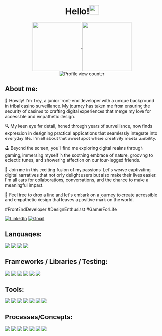 <!-- **tdmburr/tdmburr** is a ✨ _special_ ✨ repository because its `README.md` (this file) appears on your GitHub profile. -->

<h1 align='center'>Hello!<img width="30em" height="30em" src="https://media.giphy.com/media/hvRJCLFzcasrR4ia7z/giphy.gif"/>
</h1>
 

<div align="center">
  <a href="https://github.com/tdmburr/github-readme-stats">
    <img align="center" height="160em" src="https://github-readme-stats.vercel.app/api?username=tdmburr&show_icons=true&theme=dark&hide_border=true"/>
  </a>
  <a href="https://github.com/anuraghazra/github-readme-stats">
    <img align="center" height="160em" src="https://github-readme-stats.vercel.app/api/top-langs/?username=tdmburr&layout=compact&theme=dark&hide_border=true"/>
  </a>
</div>

<div align="center">
  <img src="https://komarev.com/ghpvc/?username=tdmburr&style=flat-square&color=3CD218" alt="Profile view counter"/>
</div>

## About me:

👋 Howdy! I'm Trey, a junior front-end developer with a unique background in tribal casino surveillance. My journey has taken me from ensuring the security of casinos to crafting digital experiences that merge my love for accessible and empathetic design.

🔍 My keen eye for detail, honed through years of surveillance, now finds expression in designing practical applications that seamlessly integrate into everyday life. I'm all about that sweet spot where creativity meets usability.

🕹️ Beyond the screen, you'll find me exploring digital realms through gaming, immersing myself in the soothing embrace of nature, grooving to eclectic tunes, and showering affection on our four-legged friends.

🌟 Join me in this exciting fusion of my passions! Let's weave captivating digital narratives that not only delight users but also make their lives easier. I'm all ears for collaborations, conversations, and the chance to make a meaningful impact.

🎨 Feel free to drop a line and let's embark on a journey to create accessible and empathetic design that leaves a positive mark on the world.

#FrontEndDeveloper #DesignEnthusiast #GamerForLife


<p>
   <a href="https://www.linkedin.com/in/tdmars/"><img src="https://img.shields.io/badge/LinkedIn-0A66C2?style=for-the-badge&logo=linkedin&logoColor=white" alt="LinkedIn"></a>
<!--    <a href="https://jruppdesign.com/"><img src="https://img.shields.io/badge/Website-343434?style=for-the-badge&logoColor=white" alt="Website"></a> -->
   <a href="mailto:tdmburr@gmail.com"><img src="https://img.shields.io/badge/Gmail-EA4335?style=for-the-badge&logo=gmail&logoColor=white" alt="Gmail"></a> 
</p>

## Languages:
<p>
  <img src="https://img.shields.io/badge/JavaScript-F7DF1E?style=for-the-badge&logo=javascript&logoColor=black"/>
  <img src="https://img.shields.io/badge/TypeScript-3178C6?style=for-the-badge&logo=typescript&logoColor=white" />
  <img src="https://img.shields.io/badge/HTML5-E34F26?style=for-the-badge&logo=html5&logoColor=white" />
  <img src="https://img.shields.io/badge/CSS3-1572B6?style=for-the-badge&logo=css3&logoColor=white" />
</p>

## Frameworks / Libraries / Testing: 
<p>
<!--   <img src="https://img.shields.io/badge/Angular-DD0031?style=for-the-badge&logo=angular&logoColor=white"/> -->
  <img src="https://img.shields.io/badge/React-20232A?style=for-the-badge&logo=react&logoColor=61DAFB"/>
<!-- <img src="https://img.shields.io/badge/React Native-20232A?style=for-the-badge&logo=react&logoColor=61DAFB"/> -->
  <img src="https://img.shields.io/badge/React Router-CA4245?style=for-the-badge&logo=reactrouter&logoColor=white"/>
<!--  <img src="https://img.shields.io/badge/Express-FFFFFF?style=for-the-badge&logo=express&logoColor=000000"/> -->
  <img src="https://img.shields.io/badge/GraphQL-E10098?style=for-the-badge&logo=graphql&logoColor=white"/>
<!--   <img src="https://img.shields.io/badge/Node.js-339933?style=for-the-badge&logo=nodedotjs&logoColor=white"/> -->
  <img src="https://img.shields.io/badge/Cypress-17202C?style=for-the-badge&logo=cypress&logoColor=white"/> 
  <img src="https://img.shields.io/badge/Mocha-8D6748?style=for-the-badge&logo=Mocha&logoColor=white"/>
  <img src="https://img.shields.io/badge/Chai-A30701?style=for-the-badge&logo=chai&logoColor=white"/>
<!--   <img src="https://img.shields.io/badge/CircleCI-343434?style=for-the-badge&logo=circleci&logoColor=white"/>
  <img src="https://img.shields.io/badge/Styled Components-DB7093?style=for-the-badge&logo=styledcomponents&logoColor=white"/>
  <img src="https://img.shields.io/badge/Chakra UI-319795?style=for-the-badge&logo=chakraui&logoColor=white"/> -->
</p>

## Tools:
<p>
  <img src="https://img.shields.io/badge/github-181717.svg?style=for-the-badge&logo=github&logoColor=white" />
  <img src="https://img.shields.io/badge/git-F05032.svg?style=for-the-badge&logo=git&logoColor=white"/>
  <img src="https://img.shields.io/badge/npm-CB3837?style=for-the-badge&logo=npm&logoColor=white"/>
<!--   <img src="https://img.shields.io/badge/Bash-222222.svg?&style=for-the-badge&logo=gnubash&logoColor=43CF0B"/> -->
  <img src="https://img.shields.io/badge/VS_Code-007ACC?style=for-the-badge&logo=visual%20studio%20code&logoColor=white"/>
  <img src="https://img.shields.io/badge/Vercel-000000.svg?style=for-the-badge&logo=vercel&logoColor=white"/>
<!--  <img src="https://img.shields.io/badge/Netlify-00C7B7.svg?style=for-the-badge&logo=netlify&logoColor=white"/> -->
<!--  <img src="https://img.shields.io/badge/Heroku-430098.svg?style=for-the-badge&logo=heroku&logoColor=white"/> -->
<!--   <img src="https://img.shields.io/badge/Xcode-147EFB?style=for-the-badge&logo=xcode&logoColor=white"/> -->
<!--   <img src="https://img.shields.io/badge/iOS-ECECEC?style=for-the-badge&logo=apple&logoColor=black"/> -->
  <img src="https://img.shields.io/badge/Postman-FF6C37?style=for-the-badge&logo=postman&logoColor=white"/>
<!--   <img src="https://img.shields.io/badge/Jira-0052CC.svg?&style=for-the-badge&logo=jira&logoColor=white"/> -->
  <img src="https://img.shields.io/badge/Slack-4A154B.svg?&style=for-the-badge&logo=slack&logoColor=white"/>
</p>
<p>
<!--   <img src="https://img.shields.io/badge/Illustrator-262626?style=for-the-badge&logo=adobeillustrator&logoColor=FF9A00"/>
  <img src="https://img.shields.io/badge/Photoshop-262626?style=for-the-badge&logo=adobephotoshop&logoColor=31A8FF?"/>
  <img src="https://img.shields.io/badge/InDesign-262626?style=for-the-badge&logo=adobeindesign&logoColor=FF3366"/>
  <img src="https://img.shields.io/badge/XD-262626?style=for-the-badge&logo=adobexd&logoColor=#FF61F6"/>
  <img src="https://img.shields.io/badge/Blender-262626?style=for-the-badge&logo=blender&logoColor=#F5792A"/> -->
</p>

## Processes/Concepts:
<p>
  <img src="https://img.shields.io/badge/OOP%20-EDD016.svg?&style=for-the-badge&logo=OOP&logoColor=black"/>
  <img src="https://img.shields.io/badge/TDD%20-6EEE80.svg?&style=for-the-badge&logo=TDD&logoColor=black"/>
  <img src="https://img.shields.io/badge/AGILE%20-2A82E2.svg?&style=for-the-badge&logo=AGILE&logoColor=white"/>
  <img src="https://img.shields.io/badge/RESTful APIs%20-AD51E0.svg?&style=for-the-badge&logo=AGILE&logoColor=white"/>
  <img src="https://img.shields.io/badge/UX/UI%20-212224.svg?&style=for-the-badge&logo=AGILE&logoColor=white"/>
  <img src="https://img.shields.io/badge/Responsive Design%20-CA4245.svg?&style=for-the-badge&logo=AGILE&logoColor=white"/>
  <img src="https://img.shields.io/badge/Accessibility%20-FFFFFF.svg?&style=for-the-badge&logo=AGILE&logoColor=black"/>
</p>

<!-- Here are some ideas to get you started:

- 🔭 I’m currently working on ...
- 🌱 I’m currently learning ...
- 👯 I’m looking to collaborate on ...
- 🤔 I’m looking for help with ...
- 💬 Ask me about ...
- 📫 How to reach me: ...
- 😄 Pronouns: ...
- ⚡ Fun fact: ...
-->
